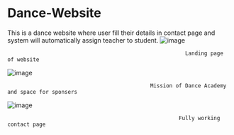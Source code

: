 # Dance-Website
This is a dance website where user fill their details in contact page and system will automatically assign teacher to student.
![image](https://user-images.githubusercontent.com/95746772/145337593-8ad76fe8-6f74-4371-9f65-a4f529d14492.png)

                                                            Landing page of website
                                                            
![image](https://user-images.githubusercontent.com/95746772/145338230-0854404c-9f6c-4160-b574-a903b858650c.png)
                                                            
                                                 Mission of Dance Academy and space for sponsers
                                                 
![image](https://user-images.githubusercontent.com/95746772/145338874-82e67465-7a04-49a3-b2e7-b173f77cedcd.png)

                                                          Fully working contact page
